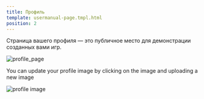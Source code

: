 ```yaml
---
title: Профиль
template: usermanual-page.tmpl.html
position: 2
---
```


Страница вашего профиля — это публичное место для демонстрации созданных вами игр.

![profile_page][1]

You can update your profile image by clicking on the image and uploading a new image

![profile image][2]

[1]: /images/user-manual/profile/profile.png
[2]: /images/user-manual/profile/update-profile-image.jpg

